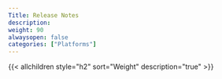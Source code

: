 ```yaml
---
Title: Release Notes
description:
weight: 90
alwaysopen: false
categories: ["Platforms"]
---
```

{{< allchildren style="h2" sort="Weight" description="true" >}}